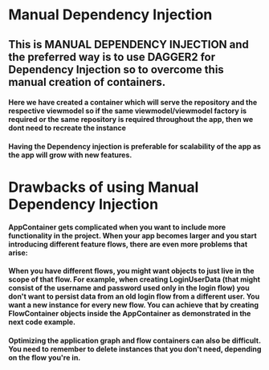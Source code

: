 # Manual Dependency Injection

 ## This is MANUAL DEPENDENCY INJECTION and the preferred way is to use DAGGER2 for Dependency Injection so to overcome this manual creation of containers.


#### Here we have created a container which will serve the repository and the respective viewmodel so if the same viewmodel/viewmodel factory is required or the same repository is required throughout the app, then we dont need to recreate the instance
#### Having the Dependency injection is preferable for scalability of the app as the app will grow with new features.
     

# Drawbacks of using Manual Dependency Injection

#### AppContainer gets complicated when you want to include more functionality in the project. When your app becomes larger and you start introducing different feature flows, there are even more problems that arise:

#### When you have different flows, you might want objects to just live in the scope of that flow. For example, when creating LoginUserData (that might consist of the username and password used only in the login flow) you don't want to persist data from an old login flow from a different user. You want a new instance for every new flow. You can achieve that by creating FlowContainer objects inside the AppContainer as demonstrated in the next code example.

#### Optimizing the application graph and flow containers can also be difficult. You need to remember to delete instances that you don't need, depending on the flow you're in.
